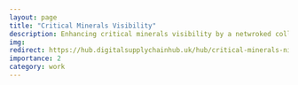 ```yaml
---
layout: page
title: "Critical Minerals Visibility"
description: Enhancing critical minerals visibility by a netwroked collaboration environment with knowledge aggregation enabled LLM-powered agents and knowledge graphs.
img: 
redirect: https://hub.digitalsupplychainhub.uk/hub/critical-minerals-nice/about-nice
importance: 2
category: work
---
```

